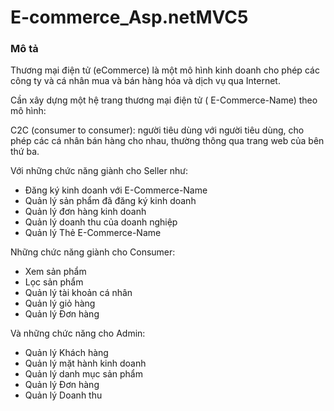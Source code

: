# E-commerce_Asp.netMVC5

### Mô tả 

Thương mại điện tử (eCommerce) là một mô hình kinh doanh cho phép các công ty và cá nhân mua và bán hàng hóa và dịch vụ qua Internet.

Cần xây dựng một hệ trang thương mại điện tử ( E-Commerce-Name) theo mô hình:

C2C (consumer to consumer): người tiêu dùng với người tiêu dùng, cho phép các cá nhân bán hàng cho nhau, thường thông qua trang web của bên thứ ba.

Với những chức năng giành cho Seller như:

* Đăng ký kinh doanh với E-Commerce-Name
* Quản lý sản phẩm đã đăng ký kinh doanh
* Quản lý đơn hàng kinh doanh
* Quản lý doanh thu của doanh nghiệp
* Quản lý Thẻ E-Commerce-Name

Những chức năng giành cho Consumer:

* Xem sản phẩm
* Lọc sản phẩm
* Quản lý tài khoản cá nhân
* Quản lý giỏ hàng
* Quản lý Đơn hàng

Và những chức năng cho Admin:

* Quản lý Khách hàng
* Quản lý mặt hành kinh doanh
* Quản lý danh mục sản phẩm
* Quản lý Đơn hàng
* Quản lý Doanh thu
